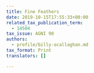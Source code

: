 ```yaml
---
title: Fine Feathers
date: 2019-10-15T17:55:33+00:00
related_tax_publication_term:
  - 14504
tax_issue: AGNI 90
authors:
  - profile/billy-ocallaghan.md
tax_format: Print
translators: []

---
```

